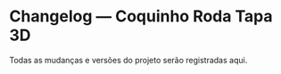 # Changelog — Coquinho Roda Tapa 3D

Todas as mudanças e versões do projeto serão registradas aqui.

